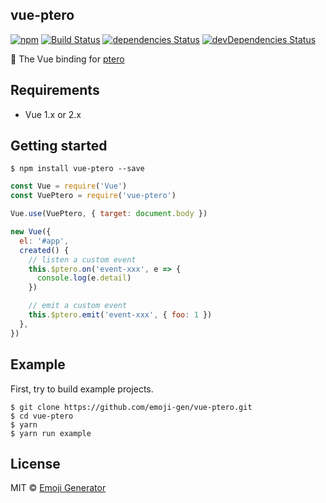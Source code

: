 vue-ptero
----------

[![npm](https://img.shields.io/npm/v/vue-ptero.svg?maxAge=2592000)](https://www.npmjs.org/package/vue-ptero)
[![Build Status](https://travis-ci.org/emoji-gen/vue-ptero.svg?branch=master)](https://travis-ci.org/emoji-gen/vue-ptero)
[![dependencies Status](https://david-dm.org/emoji-gen/vue-ptero/status.svg)](https://david-dm.org/emoji-gen/vue-ptero)
[![devDependencies Status](https://david-dm.org/emoji-gen/vue-ptero/dev-status.svg)](https://david-dm.org/emoji-gen/vue-ptero?type=dev)

:deciduous_tree: The Vue binding for [ptero](https://github.com/emoji-gen/ptero)

## Requirements

- Vue 1.x or 2.x

## Getting started

```
$ npm install vue-ptero --save
```

```js
const Vue = require('Vue')
const VuePtero = require('vue-ptero')

Vue.use(VuePtero, { target: document.body })

new Vue({
  el: '#app',
  created() {
    // listen a custom event
    this.$ptero.on('event-xxx', e => {
      console.log(e.detail)
    })

    // emit a custom event
    this.$ptero.emit('event-xxx', { foo: 1 })
  },
})
```

## Example
First, try to build example projects.

```
$ git clone https://github.com/emoji-gen/vue-ptero.git
$ cd vue-ptero
$ yarn
$ yarn run example
```

## License
MIT &copy; [Emoji Generator](https://emoji-gen.ninja)
